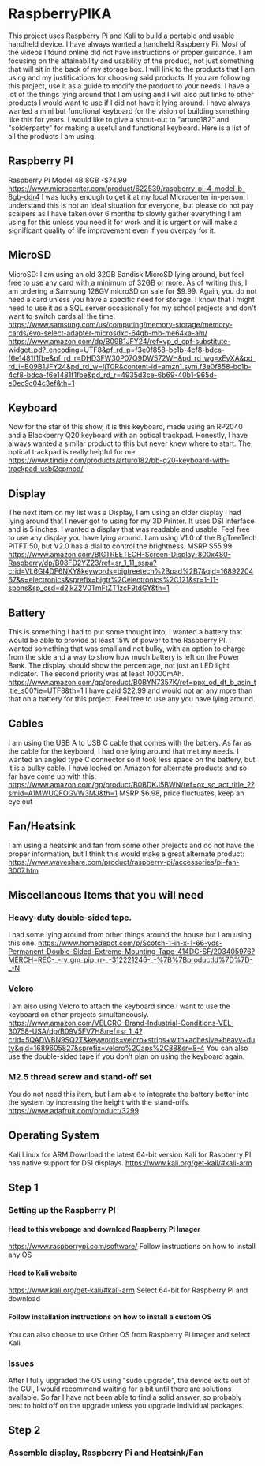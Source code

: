 # RaspberryPIKA
This project uses Raspberry Pi and Kali to build a portable and usable handheld device.
I have always wanted a handheld Raspberry Pi. Most of the videos I found online did not have instructions or proper guidance.
I am focusing on the attainability and usability of the product, not just something that will sit in the back of my storage box.
I will link to the products that I am using and my justifications for choosing said products. 
If you are following this project, use it as a guide to modify the product to your needs.
I have a lot of the things lying around that I am using and I will also put links to other products I would want to use if I did not have it lying around.
I have always wanted a mini but functional keyboard for the vision of building something like this for years. I would like to give a shout-out to "arturo182" and "solderparty" for making a useful and functional keyboard.
Here is a list of all the products I am using.
## Raspberry PI
Raspberry Pi Model 4B 8GB -$74.99
https://www.microcenter.com/product/622539/raspberry-pi-4-model-b-8gb-ddr4
I was lucky enough to get it at my local Microcenter in-person. I understand this is not an ideal situation for everyone, but please do not pay scalpers as I have taken over 6 months to slowly gather everything I am using for this unless you need it for work and it is urgent or will make a significant quality of life improvement even if you overpay for it.
## MicroSD
MicroSD: I am using an old 32GB Sandisk MicroSD lying around, but feel free to use any card with a minimum of 32GB or more. As of writing this, I am ordering a Samsung 128GV microSD on sale for $9.99. Again, you do not need a card unless you have a specific need for storage. I know that I might need to use it as a SQL server occasionally for my school projects and don't want to switch cards all the time.
https://www.samsung.com/us/computing/memory-storage/memory-cards/evo-select-adapter-microsdxc-64gb-mb-me64ka-am/
https://www.amazon.com/dp/B09B1JFY24/ref=vp_d_cpf-substitute-widget_pd?_encoding=UTF8&pf_rd_p=f3e0f858-bc1b-4cf8-bdca-f6e1481f1fbe&pf_rd_r=DHD3FW30P07Q9DW572WH&pd_rd_wg=xEvXA&pd_rd_i=B09B1JFY24&pd_rd_w=ljT0R&content-id=amzn1.sym.f3e0f858-bc1b-4cf8-bdca-f6e1481f1fbe&pd_rd_r=4935d3ce-6b69-40b1-965d-e0ec9c04c3ef&th=1
## Keyboard
Now for the star of this show, it is this keyboard, made using an RP2040 and a Blackberry Q20 keyboard with an optical trackpad.
Honestly, I have always wanted a similar product to this but never knew where to start.
The optical trackpad is really helpful for me.
https://www.tindie.com/products/arturo182/bb-q20-keyboard-with-trackpad-usbi2cpmod/
## Display
The next item on my list was a Display, I am using an older display I had lying around that I never got to using for my 3D Printer. It uses DSI interface and is 5 inches. I wanted a display that was readable and usable. Feel free to use any display you have lying around. 
I am using V1.0 of the BigTreeTech PiTFT 50, but V2.0 has a dial to control the brightness. MSRP $55.99
https://www.amazon.com/BIGTREETECH-Screen-Display-800x480-Raspberry/dp/B08FD2YZ23/ref=sr_1_11_sspa?crid=VL6GI4DF6NXY&keywords=bigtreetech%2Bpad%2B7&qid=1689220467&s=electronics&sprefix=bigtr%2Celectronics%2C121&sr=1-11-spons&sp_csd=d2lkZ2V0TmFtZT1zcF9tdGY&th=1
## Battery
This is something I had to put some thought into, I wanted a battery that would be able to provide at least 15W of power to the Raspberry PI.
I wanted something that was small and not bulky, with an option to charge from the side and a way to show how much battery is left on the Power Bank.
The display should show the percentage, not just an LED light indicator.
The second priority was at least 10000mAh.
https://www.amazon.com/gp/product/B0BYN7357K/ref=ppx_od_dt_b_asin_title_s00?ie=UTF8&th=1
I have paid $22.99 and would not an any more than that on a battery for this project.
Feel free to use any you have lying around.
## Cables
I am using the USB A to USB C cable that comes with the battery. As far as the cable for the keyboard, I had one lying around that met my needs.
I wanted an angled type C connector so it took less space on the battery, but it is a bulky cable. I have looked on Amazon for alternate products and so far have come up with this:
https://www.amazon.com/gp/product/B0BDKJ5BWN/ref=ox_sc_act_title_2?smid=A1MWUQFOGVW3MJ&th=1
MSRP $6.98, price fluctuates, keep an eye out
## Fan/Heatsink
I am using a heatsink and fan from some other projects and do not have the proper information, but I think this would make a great alternate product:
https://www.waveshare.com/product/raspberry-pi/accessories/pi-fan-3007.htm
## Miscellaneous Items that you will need
### Heavy-duty double-sided tape. 
I had some lying around from other things around the house but I am using this one.
https://www.homedepot.com/p/Scotch-1-in-x-1-66-yds-Permanent-Double-Sided-Extreme-Mounting-Tape-414DC-SF/203405976?MERCH=REC-_-rv_gm_pip_rr-_-312221246-_-%7B%7BproductId%7D%7D-_-N
### Velcro
I am also using Velcro to attach the keyboard since I want to use the keyboard on other projects simultaneously.
https://www.amazon.com/VELCRO-Brand-Industrial-Conditions-VEL-30758-USA/dp/B09V5FV7H8/ref=sr_1_4?crid=5QADWBN9SQ2T&keywords=velcro+strips+with+adhesive+heavy+duty&qid=1689605827&sprefix=velcro%2Caps%2C88&sr=8-4
You can also use the double-sided tape if you don't plan on using the keyboard again.
### M2.5 thread screw and stand-off set
You do not need this item, but I am able to integrate the battery better into the system by increasing the height with the stand-offs.
https://www.adafruit.com/product/3299

## Operating System
Kali Linux for ARM
Download the latest 64-bit version
Kali for Raspberry PI has native support for DSI displays.
https://www.kali.org/get-kali/#kali-arm

## Step 1
### Setting up the Raspberry PI
#### Head to this webpage and download Raspberry Pi Imager
https://www.raspberrypi.com/software/
Follow instructions on how to install any OS
#### Head to Kali website
https://www.kali.org/get-kali/#kali-arm
Select 64-bit for Raspberry Pi and download
#### Follow installation instructions on how to install a custom OS
You can also choose to use Other OS from Raspberry Pi imager and select Kali
### Issues
After I fully upgraded the OS using "sudo upgrade", the device exits out of the GUI, I would recommend waiting for a bit until there are solutions available. So far I have not been able to find a solid answer, so probably best to hold off on the upgrade unless you upgrade individual packages.

## Step 2 
### Assemble display, Raspberry Pi and Heatsink/Fan
